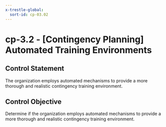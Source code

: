 ```yaml
---
x-trestle-global:
  sort-id: cp-03.02
---
```


# cp-3.2 - \[Contingency Planning\] Automated Training Environments

## Control Statement

The organization employs automated mechanisms to provide a more thorough and realistic contingency training environment.

## Control Objective

Determine if the organization employs automated mechanisms to provide a more thorough and realistic contingency training environment.
